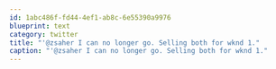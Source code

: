 ```yaml
---
id: 1abc486f-fd44-4ef1-ab8c-6e55390a9976
blueprint: text
category: twitter
title: "'@zsaher I can no longer go. Selling both for wknd 1."
caption: "'@zsaher I can no longer go. Selling both for wknd 1."
---
```

